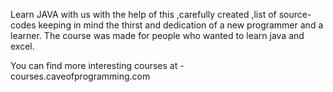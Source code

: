 Learn JAVA with us with the help of this ,carefully created ,list of source-codes keeping in mind the thirst and dedication of a new programmer and a learner. The course was made for people who wanted to learn java and excel. 

You can find more interesting courses at - courses.caveofprogramming.com 
